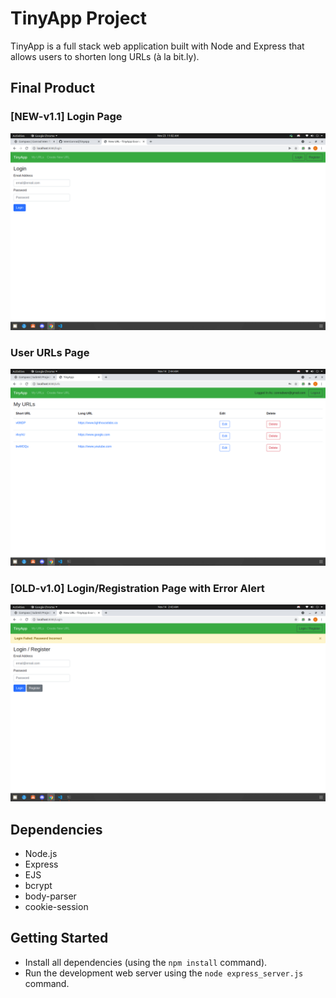 # TinyApp Project

TinyApp is a full stack web application built with Node and Express that allows users to shorten long URLs (à la bit.ly).

## Final Product

### \[NEW-v1.1\] Login Page
!["[NEW-v1.1] Screenshot of login page"](https://github.com/WenConrad/tinyapp/blob/master/docs/login-page-v-1.1.png?raw=true)

### User URLs Page
!["Screenshot of URLs page"](https://github.com/WenConrad/tinyapp/blob/master/docs/urls-page.png?raw=true)

### \[OLD-v1.0\] Login/Registration Page with Error Alert
!["[OLD-v1.0] Screenshot of login and registration page showing an error message"](https://github.com/WenConrad/tinyapp/blob/master/docs/login-page-error-v-1%5Bold%5D.png?raw=true)

## Dependencies

- Node.js
- Express
- EJS
- bcrypt
- body-parser
- cookie-session

## Getting Started

- Install all dependencies (using the `npm install` command).
- Run the development web server using the `node express_server.js` command.